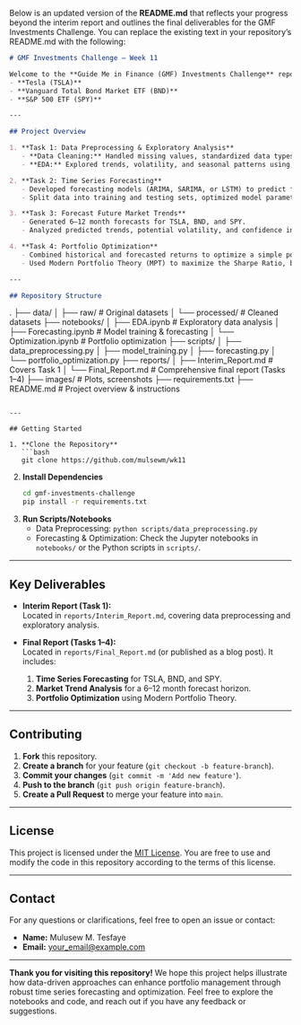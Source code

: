 Below is an updated version of the **README.md** that reflects your progress beyond the interim report and outlines the final deliverables for the GMF Investments Challenge. You can replace the existing text in your repository’s README.md with the following:

```markdown
# GMF Investments Challenge – Week 11

Welcome to the **Guide Me in Finance (GMF) Investments Challenge** repository. This project aims to leverage **time series forecasting** techniques to enhance **portfolio management** strategies. We focus on three key assets:
- **Tesla (TSLA)**
- **Vanguard Total Bond Market ETF (BND)**
- **S&P 500 ETF (SPY)**

---

## Project Overview

1. **Task 1: Data Preprocessing & Exploratory Analysis**  
   - **Data Cleaning:** Handled missing values, standardized data types, and removed duplicates.  
   - **EDA:** Explored trends, volatility, and seasonal patterns using rolling statistics and time series decomposition.

2. **Task 2: Time Series Forecasting**  
   - Developed forecasting models (ARIMA, SARIMA, or LSTM) to predict future stock prices.  
   - Split data into training and testing sets, optimized model parameters, and evaluated performance using MAE, RMSE, and MAPE.

3. **Task 3: Forecast Future Market Trends**  
   - Generated 6–12 month forecasts for TSLA, BND, and SPY.  
   - Analyzed predicted trends, potential volatility, and confidence intervals.

4. **Task 4: Portfolio Optimization**  
   - Combined historical and forecasted returns to optimize a simple portfolio (TSLA, BND, SPY).  
   - Used Modern Portfolio Theory (MPT) to maximize the Sharpe Ratio, balancing risk and return.

---

## Repository Structure

```
.
├── data/
│   ├── raw/               # Original datasets
│   └── processed/         # Cleaned datasets
├── notebooks/
│   ├── EDA.ipynb          # Exploratory data analysis
│   ├── Forecasting.ipynb  # Model training & forecasting
│   └── Optimization.ipynb # Portfolio optimization
├── scripts/
│   ├── data_preprocessing.py
│   ├── model_training.py
│   ├── forecasting.py
│   └── portfolio_optimization.py
├── reports/
│   ├── Interim_Report.md  # Covers Task 1
│   └── Final_Report.md    # Comprehensive final report (Tasks 1–4)
├── images/                # Plots, screenshots
├── requirements.txt
├── README.md              # Project overview & instructions
```

---

## Getting Started

1. **Clone the Repository**  
   ```bash
   git clone https://github.com/mulsewm/wk11
   ```
2. **Install Dependencies**  
   ```bash
   cd gmf-investments-challenge
   pip install -r requirements.txt
   ```
3. **Run Scripts/Notebooks**  
   - Data Preprocessing: `python scripts/data_preprocessing.py`
   - Forecasting & Optimization: Check the Jupyter notebooks in `notebooks/` or the Python scripts in `scripts/`.

---

## Key Deliverables

- **Interim Report (Task 1):**  
  Located in `reports/Interim_Report.md`, covering data preprocessing and exploratory analysis.

- **Final Report (Tasks 1–4):**  
  Located in `reports/Final_Report.md` (or published as a blog post). It includes:
  1. **Time Series Forecasting** for TSLA, BND, and SPY.  
  2. **Market Trend Analysis** for a 6–12 month forecast horizon.  
  3. **Portfolio Optimization** using Modern Portfolio Theory.  

---

## Contributing

1. **Fork** this repository.  
2. **Create a branch** for your feature (`git checkout -b feature-branch`).  
3. **Commit your changes** (`git commit -m 'Add new feature'`).  
4. **Push to the branch** (`git push origin feature-branch`).  
5. **Create a Pull Request** to merge your feature into `main`.

---

## License

This project is licensed under the [MIT License](LICENSE). You are free to use and modify the code in this repository according to the terms of this license.

---

## Contact

For any questions or clarifications, feel free to open an issue or contact:
- **Name:** Mulusew M. Tesfaye
- **Email:** [your_email@example.com](mailto:mulsew@protonmail.com)

---

**Thank you for visiting this repository!** We hope this project helps illustrate how data-driven approaches can enhance portfolio management through robust time series forecasting and optimization. Feel free to explore the notebooks and code, and reach out if you have any feedback or suggestions.
```